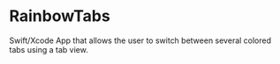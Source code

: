 # RainbowTabs
Swift/Xcode App that allows the user to switch between several colored tabs using a tab view.
